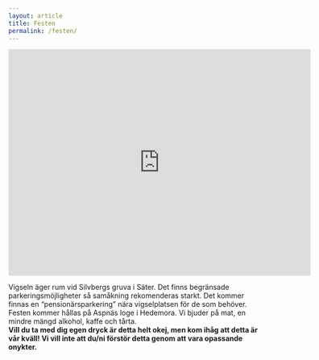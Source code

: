 ```yaml
---
layout: article
title: Festen
permalink: /festen/
---
```


<iframe width="600" height="450" frameborder="0" style="border:0" src="https://www.google.com/maps/embed/v1/directions?origin=790%2C%20783%2091%20S%C3%A4ter%2C%20Sweden&destination=SUNDET%20144%2C%20791%2095%20Falun%2C%20Sweden&key=AIzaSyD44ErNisonZOR7gDzNh9FtB3jOBBjr36w"></iframe>

Vigseln äger rum vid Silvbergs gruva i Säter. Det finns begränsade parkeringsmöjligheter så samåkning rekomenderas starkt. Det kommer finnas en “pensionärsparkering” nära vigselplatsen för de som behöver.  
Festen kommer hållas på Aspnäs loge i Hedemora. Vi bjuder på mat, en mindre mängd alkohol, kaffe och tårta.  
**Vill du ta med dig egen dryck är detta helt okej, men kom ihåg att detta är vår kväll! Vi vill inte att du/ni förstör detta genom att vara opassande onykter.**
